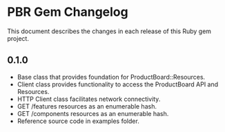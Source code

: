 # PBR Gem Changelog

This document describes the changes in each release of this Ruby gem project.

## 0.1.0
- Base class that provides foundation for ProductBoard::Resources.
- Client class provides functionality to access the ProductBoard API and Resources.
- HTTP Client class facilitates network connectivity.
- GET /features resources as an enumerable hash.
- GET /components resources as an enumerable hash.
- Reference source code in examples folder.
